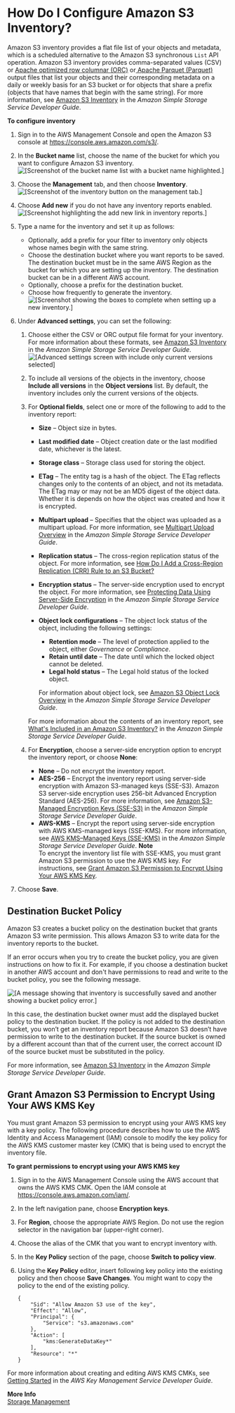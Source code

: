 # How Do I Configure Amazon S3 Inventory?<a name="configure-inventory"></a>

Amazon S3 inventory provides a flat file list of your objects and metadata, which is a scheduled alternative to the Amazon S3 synchronous `List` API operation\. Amazon S3 inventory provides comma\-separated values \(CSV\) or [Apache optimized row columnar \(ORC\)](https://orc.apache.org/) or[ Apache Parquet \(Parquet\) ](https://parquet.apache.org/)output files that list your objects and their corresponding metadata on a daily or weekly basis for an S3 bucket or for objects that share a prefix \(objects that have names that begin with the same string\)\. For more information, see [Amazon S3 Inventory](https://docs.aws.amazon.com/AmazonS3/latest/dev/storage-inventory.html) in the *Amazon Simple Storage Service Developer Guide*\.

**To configure inventory**

1. Sign in to the AWS Management Console and open the Amazon S3 console at [https://console\.aws\.amazon\.com/s3/](https://console.aws.amazon.com/s3/)\.

1. In the **Bucket name** list, choose the name of the bucket for which you want to configure Amazon S3 inventory\.  
![\[Screenshot of the bucket name list with a bucket name highlighted.\]](http://docs.aws.amazon.com/AmazonS3/latest/user-guide/images/choose-bucket-name.png)

1. Choose the **Management** tab, and then choose **Inventory**\.  
![\[Screenshot of the inventory button on the management tab.\]](http://docs.aws.amazon.com/AmazonS3/latest/user-guide/images/choose-management-tab-inventory.png)

1. Choose **Add new** if you do not have any inventory reports enabled\.  
![\[Screenshot highlighting the add new link in inventory reports.\]](http://docs.aws.amazon.com/AmazonS3/latest/user-guide/images/inventory-add.png)

1. Type a name for the inventory and set it up as follows:
   + Optionally, add a prefix for your filter to inventory only objects whose names begin with the same string\.
   + Choose the destination bucket where you want reports to be saved\. The destination bucket must be in the same AWS Region as the bucket for which you are setting up the inventory\. The destination bucket can be in a different AWS account\. 
   + Optionally, choose a prefix for the destination bucket\.
   + Choose how frequently to generate the inventory\.  
![\[Screenshot showing the boxes to complete when setting up a new inventory.\]](http://docs.aws.amazon.com/AmazonS3/latest/user-guide/images/inventory-enter-data.png)

1. Under **Advanced settings**, you can set the following:

   1.  Choose either the CSV or ORC output file format for your inventory\. For more information about these formats, see [Amazon S3 Inventory](https://docs.aws.amazon.com/AmazonS3/latest/dev/storage-inventory.html) in the *Amazon Simple Storage Service Developer Guide*\.   
![\[Advanced settings screen with include only current versions selected\]](http://docs.aws.amazon.com/AmazonS3/latest/user-guide/images/inventory-enter-data-advanced.png)

   1. To include all versions of the objects in the inventory, choose **Include all versions** in the **Object versions** list\. By default, the inventory includes only the current versions of the objects\.

   1. For **Optional fields**, select one or more of the following to add to the inventory report:
      + **Size** – Object size in bytes\.
      + **Last modified date** – Object creation date or the last modified date, whichever is the latest\.
      + **Storage class** – Storage class used for storing the object\. 
      + **ETag** – The entity tag is a hash of the object\. The ETag reflects changes only to the contents of an object, and not its metadata\. The ETag may or may not be an MD5 digest of the object data\. Whether it is depends on how the object was created and how it is encrypted\.
      +  **Multipart upload** – Specifies that the object was uploaded as a multipart upload\. For more information, see [Multipart Upload Overview](https://docs.aws.amazon.com/AmazonS3/latest/dev/mpuoverview.html) in the *Amazon Simple Storage Service Developer Guide*\.
      + **Replication status** – The cross\-region replication status of the object\. For more information, see [How Do I Add a Cross\-Region Replication \(CRR\) Rule to an S3 Bucket?](enable-crr.md)
      + **Encryption status** – The server\-side encryption used to encrypt the object\. For more information, see [Protecting Data Using Server\-Side Encryption](https://docs.aws.amazon.com/AmazonS3/latest/dev/serv-side-encryption.html) in the *Amazon Simple Storage Service Developer Guide*\.
      + **Object lock configurations** – The object lock status of the object, including the following settings: 
        + **Retention mode** – The level of protection applied to the object, either *Governance* or *Compliance*\.
        + **Retain until date** – The date until which the locked object cannot be deleted\.
        + **Legal hold status** – The Legal hold status of the locked object\. 

        For information about object lock, see [Amazon S3 Object Lock Overview](https://docs.aws.amazon.com/AmazonS3/latest/dev/object-lock-overview.html) in the *Amazon Simple Storage Service Developer Guide*\.

      For more information about the contents of an inventory report, see [ What's Included in an Amazon S3 Inventory?](https://docs.aws.amazon.com/AmazonS3/latest/dev/storage-inventory.html#storage-inventory-contents) in the *Amazon Simple Storage Service Developer Guide*\.

   1. For **Encryption**, choose a server\-side encryption option to encrypt the inventory report, or choose **None**:
      + **None** – Do not encrypt the inventory report\.
      + **AES\-256** – Encrypt the inventory report using server\-side encryption with Amazon S3\-managed keys \(SSE\-S3\)\. Amazon S3 server\-side encryption uses 256\-bit Advanced Encryption Standard \(AES\-256\)\. For more information, see [Amazon S3\-Managed Encryption Keys \(SSE\-S3\)](https://docs.aws.amazon.com/AmazonS3/latest/dev/UsingServerSideEncryption.html) in the *Amazon Simple Storage Service Developer Guide*\. 
      + **AWS\-KMS** – Encrypt the report using server\-side encryption with AWS KMS\-managed keys \(SSE\-KMS\)\. For more information, see [AWS KMS–Managed Keys \(SSE\-KMS\)](https://docs.aws.amazon.com/AmazonS3/latest/dev/UsingKMSEncryption.html) in the *Amazon Simple Storage Service Developer Guide*\. 
**Note**  
To encrypt the inventory list file with SSE\-KMS, you must grant Amazon S3 permission to use the AWS KMS key\. For instructions, see [Grant Amazon S3 Permission to Encrypt Using Your AWS KMS Key](#configure-inventory-kms-key-policy)\.

1. Choose **Save**\.

## Destination Bucket Policy<a name="configure-inventory-destination-bucket-policy"></a>

Amazon S3 creates a bucket policy on the destination bucket that grants Amazon S3 write permission\. This allows Amazon S3 to write data for the inventory reports to the bucket\. 

If an error occurs when you try to create the bucket policy, you are given instructions on how to fix it\. For example, if you choose a destination bucket in another AWS account and don't have permissions to read and write to the bucket policy, you see the following message\. 

![\[A message showing that inventory is successfully saved and another showing a bucket policy error.\]](http://docs.aws.amazon.com/AmazonS3/latest/user-guide/images/inventory-bucket-policy.png)

In this case, the destination bucket owner must add the displayed bucket policy to the destination bucket\. If the policy is not added to the destination bucket, you won’t get an inventory report because Amazon S3 doesn’t have permission to write to the destination bucket\. If the source bucket is owned by a different account than that of the current user, the correct account ID of the source bucket must be substituted in the policy\.

For more information, see [Amazon S3 Inventory](https://docs.aws.amazon.com/AmazonS3/latest/dev/storage-inventory.html) in the *Amazon Simple Storage Service Developer Guide*\.

## Grant Amazon S3 Permission to Encrypt Using Your AWS KMS Key<a name="configure-inventory-kms-key-policy"></a>

You must grant Amazon S3 permission to encrypt using your AWS KMS key with a key policy\. The following procedure describes how to use the AWS Identity and Access Management \(IAM\) console to modify the key policy for the AWS KMS customer master key \(CMK\) that is being used to encrypt the inventory file\.

**To grant permissions to encrypt using your AWS KMS key**

1. Sign in to the AWS Management Console using the AWS account that owns the AWS KMS CMK\. Open the IAM console at [https://console\.aws\.amazon\.com/iam/](https://console.aws.amazon.com/iam/)\.

1. In the left navigation pane, choose **Encryption keys**\.

1. For **Region**, choose the appropriate AWS Region\. Do not use the region selector in the navigation bar \(upper\-right corner\)\.

1. Choose the alias of the CMK that you want to encrypt inventory with\.

1. In the **Key Policy** section of the page, choose **Switch to policy view**\.

1. Using the **Key Policy** editor, insert following key policy into the existing policy and then choose **Save Changes**\. You might want to copy the policy to the end of the existing policy\. 

   ```
   {
       "Sid": "Allow Amazon S3 use of the key",
       "Effect": "Allow",
       "Principal": {
           "Service": "s3.amazonaws.com"
       },
       "Action": [
           "kms:GenerateDataKey*"
       ],
       "Resource": "*"
   }
   ```

For more information about creating and editing AWS KMS CMKs, see [Getting Started](https://docs.aws.amazon.com/kms/latest/developerguide/getting-started.html) in the *AWS Key Management Service Developer Guide*\. 

**More Info**  
 [Storage Management](storage-management.md)